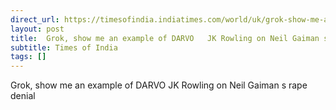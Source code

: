 ```yaml
---
direct_url: https://timesofindia.indiatimes.com/world/uk/grok-show-me-an-example-of-darvo-jk-rowling-on-neil-gaimans-rape-denial/articleshow/117293490.cms
layout: post
title:  Grok, show me an example of DARVO   JK Rowling on Neil Gaiman s rape denial
subtitle: Times of India
tags: []
---
```


 Grok, show me an example of DARVO   JK Rowling on Neil Gaiman s rape denial
